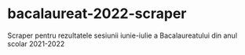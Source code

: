 # bacalaureat-2022-scraper
Scraper pentru rezultatele sesiunii iunie-iulie a Bacalaureatului din anul scolar 2021-2022
